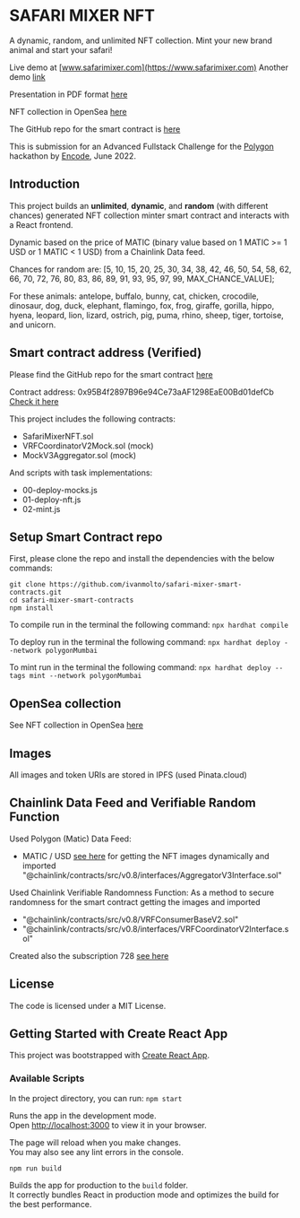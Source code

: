 # SAFARI MIXER NFT

A dynamic, random, and unlimited NFT collection.
Mint your new brand animal and start your safari!

Live demo at [www.safarimixer.com](https://www.safarimixer.com)
Another demo [link](https://safari-mixer-nft.vercel.app)

Presentation in PDF format [here](https://github.com/ivanmolto/safari-mixer-nft/blob/master/presentation/safari-mixer-nft-ivanmolto.pdf)

NFT collection in OpenSea [here](https://testnets.opensea.io/collection/safarimixernft-utqeajd6wk)

The GitHub repo for the smart contract is [here](https://github.com/ivanmolto/safari-mixer-smart-contracts)

This is submission for an Advanced Fullstack Challenge for the [Polygon](https://polygon.technology) hackathon by [Encode](https://www.encode.club), June 2022.

## Introduction

This project builds an **unlimited**, **dynamic**, and **random** (with different chances) generated NFT collection minter smart contract and interacts with a React frontend.

Dynamic based on the price of MATIC (binary value based on 1 MATIC >= 1 USD or 1 MATIC < 1 USD) from a Chainlink Data feed.

Chances for random are:
[5, 10, 15, 20, 25, 30, 34, 38, 42, 46, 50, 54, 58, 62, 66, 70, 72, 76, 80, 83, 86, 89, 91, 93, 95, 97, 99, MAX_CHANCE_VALUE];

For these animals: antelope, buffalo, bunny, cat, chicken, crocodile, dinosaur, dog, duck, elephant, flamingo, fox, frog, giraffe, gorilla, hippo, hyena, leopard, lion, lizard, ostrich, pig, puma, rhino, sheep, tiger, tortoise, and unicorn.


## Smart contract address (Verified)

Please find the GitHub repo for the smart contract [here](https://github.com/ivanmolto/safari-mixer-smart-contracts)

Contract address: 0x95B4f2897B96e94Ce73aAF1298EaE00Bd01defCb
[Check it here](https://mumbai.polygonscan.com/address/0x95B4f2897B96e94Ce73aAF1298EaE00Bd01defCb)

This project includes the following contracts:
- SafariMixerNFT.sol
- VRFCoordinatorV2Mock.sol (mock)
- MockV3Aggregator.sol (mock)

And scripts with task implementations:
- 00-deploy-mocks.js
- 01-deploy-nft.js
- 02-mint.js


## Setup Smart Contract repo

First, please clone the repo and install the dependencies with the below commands:

```
git clone https://github.com/ivanmolto/safari-mixer-smart-contracts.git
cd safari-mixer-smart-contracts
npm install
```

To compile run in the terminal the following command:
`npx hardhat compile`

To deploy run in the terminal the following command:
`npx hardhat deploy --network polygonMumbai`

To mint run in the terminal the following command:
`npx hardhat deploy --tags mint --network polygonMumbai`


## OpenSea collection

See NFT collection in OpenSea [here](https://testnets.opensea.io/collection/safarimixernft-utqeajd6wk)


## Images

All images and token URIs are stored in IPFS (used Pinata.cloud) 


## Chainlink Data Feed and Verifiable Random Function

Used Polygon (Matic) Data Feed: 
- MATIC / USD [see here](https://mumbai.polygonscan.com/address/0xd0D5e3DB44DE05E9F294BB0a3bEEaF030DE24Ada) for getting the NFT images dynamically and imported "@chainlink/contracts/src/v0.8/interfaces/AggregatorV3Interface.sol"

Used Chainlink Verifiable Randomness Function: 
As a method to secure randomness for the smart contract getting the images and imported 
- "@chainlink/contracts/src/v0.8/VRFConsumerBaseV2.sol"
- "@chainlink/contracts/src/v0.8/interfaces/VRFCoordinatorV2Interface.sol"

Created also the subscription 728 [see here](https://vrf.chain.link/mumbai)


## License

The code is licensed under a MIT License.

## Getting Started with Create React App

This project was bootstrapped with [Create React App](https://github.com/facebook/create-react-app).

### Available Scripts

In the project directory, you can run: 
`npm start`

Runs the app in the development mode.\
Open [http://localhost:3000](http://localhost:3000) to view it in your browser.

The page will reload when you make changes.\
You may also see any lint errors in the console.

`npm run build`

Builds the app for production to the `build` folder.\
It correctly bundles React in production mode and optimizes the build for the best performance.


